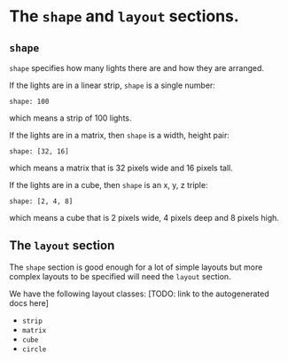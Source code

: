# The `shape` and `layout` sections.

## `shape`

`shape` specifies how many lights there are and how they are arranged.

If the lights are in a linear strip, `shape` is a single number:

    shape: 100

which means a strip of 100 lights.


If the lights are in a matrix, then `shape` is a width, height pair:

    shape: [32, 16]

which means a matrix that is 32 pixels wide and 16 pixels tall.


If the lights are in a cube, then `shape` is an x, y, z triple:

    shape: [2, 4, 8]

which means a cube that is 2 pixels wide, 4 pixels deep and 8 pixels high.


## The `layout` section

The `shape` section is good enough for a lot of simple layouts but
more complex layouts to be specified will need the `layout` section.

We have the following layout classes: [TODO: link to the autogenerated docs here]

* `strip`
* `matrix`
* `cube`
* `circle`
